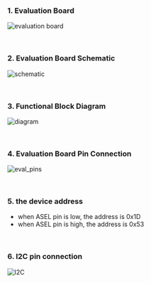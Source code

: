 ### 1. Evaluation Board
![evaluation board](https://user-images.githubusercontent.com/57129682/140690788-9db11b06-7ac7-4f32-a498-0e566c6349ba.png)

<br />

### 2. Evaluation Board Schematic
![schematic](https://user-images.githubusercontent.com/57129682/140691135-de2c512b-7206-4205-b7bd-8b2681c1cfaf.png)

<br />

### 3. Functional Block Diagram
![diagram](https://user-images.githubusercontent.com/57129682/140726568-d8b61f95-4ebb-43cd-b4dd-54bcab22ce31.png)

<br />

### 4. Evaluation Board Pin Connection
![eval_pins](https://user-images.githubusercontent.com/57129682/141031718-51edd8a6-fdda-413c-93e9-b004a3be043a.png)

<br />

### 5. the device address
- when ASEL pin is low,  the address is 0x1D
- when ASEL pin is high, the address is 0x53

<br />

### 6. I2C pin connection
![I2C](https://user-images.githubusercontent.com/57129682/141098664-be96155b-89bc-4d5e-9200-c624bf428573.png)
